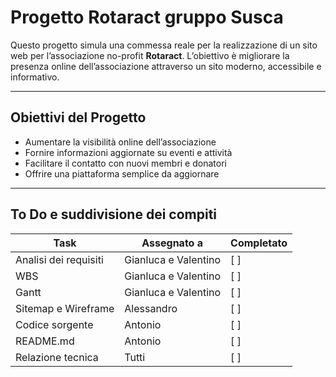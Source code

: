 # Progetto Rotaract gruppo Susca

Questo progetto simula una commessa reale per la realizzazione di un sito web per l’associazione no-profit **Rotaract**. L’obiettivo è migliorare la presenza online dell’associazione attraverso un sito moderno, accessibile e informativo.

---

## Obiettivi del Progetto

- Aumentare la visibilità online dell’associazione
- Fornire informazioni aggiornate su eventi e attività
- Facilitare il contatto con nuovi membri e donatori
- Offrire una piattaforma semplice da aggiornare

---

## To Do e suddivisione dei compiti

| Task                       | Assegnato a          | Completato |
|----------------------------|----------------------|------------|
| Analisi dei requisiti      | Gianluca e Valentino | [ ] |
| WBS                        | Gianluca e Valentino | [ ] |
| Gantt                      | Gianluca e Valentino | [ ] |
| Sitemap e Wireframe        | Alessandro           | [ ] |
| Codice sorgente            | Antonio              | [ ] |
| README.md                  | Antonio              | [ ] |
| Relazione tecnica          | Tutti                | [ ] |
